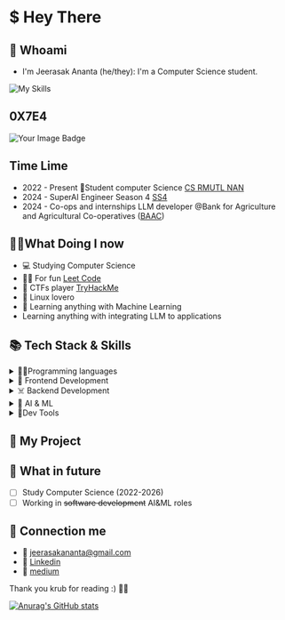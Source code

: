 # $  Hey There  
##  🔱 Whoami
 - I'm Jeerasak Ananta (he/they): I'm a Computer Science student.
  
![My Skills](https://skillicons.dev/icons?i=python,linux,bash,cpp,js,java,react,vite,tailwind,docker,arch)

## 0X7E4
<img src="https://tryhackme-badges.s3.amazonaws.com/Game.png" alt="Your Image Badge" />

## Time Lime
- 2022 - Present 🧑Student computer Science [CS RMUTL NAN](https://nan.rmutl.ac.th/)
- 2024 - SuperAI Engineer Season 4 [SS4](https://superai.aiat.or.th/2022/hall-of-fame-2022/)
- 2024 - Co-ops and internships LLM developer @Bank for Agriculture and Agricultural Co-operatives ([BAAC](https://www.baac.or.th/en/))

## 🧑‍💻What Doing I now
- 💻 Studying Computer Science
- 👨‍💻 For fun [Leet Code](https://tryhackme.com/)
- 🚩 CTFs player [TryHackMe](https://leetcode.com/_JeerasaK_/)
- 🐧 Linux lovero
- 🤖 Learning anything with Machine Learning
- Learning anything with integrating LLM to applications

## 📚 Tech Stack & Skills

<details>
<summary>👨‍💻Programming languages</summary>

![My Skills](https://skillicons.dev/icons?i=cpp,python,java,php,js,go,rust)


</details>

<details>
<summary> 🐥 Frontend Development</summary>

![My Skills](https://skillicons.dev/icons?i=react,tailwind,)



</details>

<details>
<summary>☠️ Backend Development</summary>

![My Skills](https://skillicons.dev/icons?i=fastapi,postgres)

</details>

<details>
<summary>🤖 AI & ML</summary>jenkins

![My Skills](https://skillicons.dev/icons?i=sklearn,anaconda)


</details>

<details>
<summary>🐥Dev Tools</summary>

![My Skills](https://skillicons.dev/icons?i=vim,git,github,gitlab,linux,ubuntu,neovim,raspberrypi,arduino,redhat,jenkins) 


</details>

## 🐥 My Project 


## 🔮 What in future
- [ ] Study Computer Science (2022-2026)
- [ ] Working in ~~software development~~ AI&ML roles

## 📩 Connection me
- 📩 jeerasakananta@gmail.com
- 🔗 [Linkedin](https://www.linkedin.com/in/jeerasak-ananta-a1b4231a2/)
- 📖 [medium](https://medium.com/@jeerasakananta_1762/about)

Thank you krub for reading :) 💯💪

[![Anurag's GitHub stats](https://github-readme-stats.vercel.app/api?username=JeerasakAnanta)](https://github.com/JeerasakAnanta/github-readme-stats)


